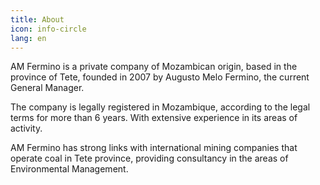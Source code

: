 ```yaml
---
title: About
icon: info-circle
lang: en
---
```


AM Fermino is a private company of Mozambican origin, based in the province of Tete, founded in 2007 by Augusto Melo Fermino, the current General Manager.

The company is legally registered in Mozambique, according to the legal terms for more than 6 years. With extensive experience in its areas of activity.

AM Fermino has strong links with international mining companies that operate coal in Tete province, providing consultancy in the areas of Environmental Management.